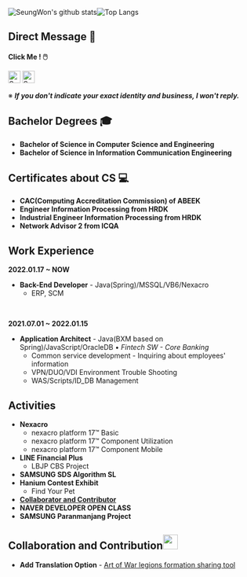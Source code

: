 ![SeungWon's github stats](https://github-readme-stats.vercel.app/api?username=lsw6684&count_private=true&show_icons=true&theme=radical)![Top Langs](https://github-readme-stats.vercel.app/api/top-langs/?username=lsw6684&layout=compact&theme=radical)

## Direct Message :speech_balloon:

**Click Me ! :computer_mouse:**　

<a href="https://instagram.com/dev_lsw">
<img alt="SeungWon Lee|Instagram" width="25px" src="https://cdn.jsdelivr.net/npm/simple-icons@v3/icons/instagram.svg" /></a>
<a href="https://www.facebook.com/profile.php?id=100007864716666">
<img alt="SeungWon Lee|Facebook" width="25px" src="https://cdn.jsdelivr.net/npm/simple-icons@v3/icons/facebook.svg" /></a>
<!-- (https://github.com/anuraghazra/github-readme-stats) -->

※ ***If you don't indicate your exact identity and business, I won't reply.***

## Bachelor Degrees :mortar_board:
- **Bachelor of Science in Computer Science and Engineering**
- **Bachelor of Science in Information Communication Engineering**

## Certificates about CS :computer:
- **CAC(Computing Accreditation Commission) of ABEEK**
- **Engineer Information Processing from HRDK**
- **Industrial Engineer Information Processing from HRDK**
- **Network Advisor 2 from ICQA**

## Work Experience
**2022.01.17 ~ NOW**
- **Back-End Developer** - Java(Spring)/MSSQL/VB6/Nexacro
  - ERP, SCM

<br />

**2021.07.01 ~ 2022.01.15**
- **Application Architect** - Java(BXM based on Spring)/JavaScript/OracleDB • *Fintech SW - Core Banking*
  - Common service development - Inquiring about employees' information
  - VPN/DUO/VDI Environment Trouble Shooting
  - WAS/Scripts/ID_DB Management

## Activities
- **Nexacro**
   - nexacro platform 17™ Basic
   - nexacro platform 17™ Component Utilization
   - nexacro platform 17™ Component Mobile
- **LINE Financial Plus**
   - LBJP CBS Project
- **SAMSUNG SDS Algorithm SL**
- **Hanium Contest Exhibit**
   - Find Your Pet
- [**Collaborator and Contributor**](#collaboration-and-contribution)
- **NAVER DEVELOPER OPEN CLASS**
- **SAMSUNG Paranmanjang Project**

## Collaboration and Contribution<img width="30px" src="https://cdn.jsdelivr.net/npm/simple-icons@v3/icons/github.svg" />
- **Add Translation Option** - [Art of War legions formation sharing tool](https://aowformationshare.jonur.io/) 
